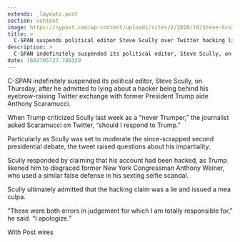 ```yaml
--- 
extends: _layouts.post 
section: content 
image: https://nypost.com/wp-content/uploads/sites/2/2020/10/Steve-Scully-2.jpg?quality=90&strip=all&w=1200 
title: > 
  C-SPAN suspends political editor Steve Scully over Twitter hacking lie 
description: > 
  C-SPAN indefinitely suspended its political editor, Steve Scully, on Thursday, after he admitted to lying about a hacker being behind his eyebrow-raising Twitter exchange with former President Trump aide Anthony Scaramucci.When Trump criticized Scully last week as a “never Trumper,” the journalist asked Scaramucci on Twitter, “should I respond to Trump.”Particularly as Scully was set to moderate the since-scrapped second presidential debate, the tweet raised questions about his impartiality.Scully responded by claiming that his account had been hacked, as Trump likened him to disgraced former New York Congressman Anthony Weiner, who used a similar false defense in his sexting selfie scandal.Scully ultimately admitted that the hacking claim was a lie and issued a mea culpa.“These were both errors in judgement for which I am totally responsible for,” he said. 
date: 1602795727.789329 
--- 
```

C-SPAN indefinitely suspended its political editor, Steve Scully, on Thursday, after he admitted to lying about a hacker being behind his eyebrow-raising Twitter exchange with former President Trump aide Anthony Scaramucci.

When Trump criticized Scully last week as a “never Trumper,” the journalist asked Scaramucci on Twitter, “should I respond to Trump.”

Particularly as Scully was set to moderate the since-scrapped second presidential debate, the tweet raised questions about his impartiality.

Scully responded by claiming that his account had been hacked, as Trump likened him to disgraced former New York Congressman Anthony Weiner, who used a similar false defense in his sexting selfie scandal.

Scully ultimately admitted that the hacking claim was a lie and issued a mea culpa.

“These were both errors in judgement for which I am totally responsible for,” he said. “I apologize.”

With Post wires